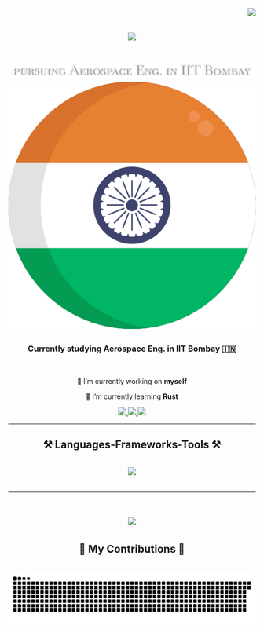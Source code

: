 <img align="right" src="https://visitcount.itsvg.in/api?id=Havoi&icon=0&color=6"/>




<h1 align="center">
    <img src="https://readme-typing-svg.herokuapp.com/?font=Montserrat&size=35&center=true&vCenter=true&width=500&height=70&duration=3500&lines=Hi+There!+👋;+I'm+Shaurya+Gupta+!;" />
</h1>
<h1 align="center">
    <img src="assets/study.png" />
    <img src="assets/india.png"/>
</h1>
<h3 align="center">Currently studying Aerospace Eng. in IIT Bombay 🇮🇳</h3>

<br/>

<div align="center">

🔭 I’m currently working on **myself**

🌱 I’m currently learning **Rust**

</div>

<div align="center"> 
  <a href="mailto:shauryag228@gmail.com">
    <img src="https://img.shields.io/badge/Gmail-595959?style=for-the-badge&logo=gmail&logoColor=red" />
  </a>
  
  <a href="https://www.linkedin.com/in/shaurya-gupta-a92367278/" target="_blank">
    <img src="https://img.shields.io/badge/LinkedIn-0077B5?style=for-the-badge&logo=linkedin&logoColor=white" target="_blank" />
  </a>

  <a href="https://www.instagram.com/shauryag_1210/" target="_blank">
      <img src = "https://img.shields.io/badge/Instagram-E4405F?style=for-the-badge&logo=instagram&logoColor=white" target = "_blank" >
  </a>
  
</div>

 <hr/>
 
<h2 align="center">⚒️ Languages-Frameworks-Tools ⚒️</h2>
<br/>
<div align="center">
    <img src="https://skillicons.dev/icons?i=c,cpp,rust,python,golang,vscode,github,git" />
</div>

<br/>


<hr/>
<h1 align = 'center'>
<img src="https://github-readme-stats.vercel.app/api/top-langs/?username=Havoi&theme=dark&hide_border=false&include_all_commits=false&count_private=false&layout=compact" />
</h1>
<div align="center">
  <h2>🐍 My Contributions 🐍</h2>
  <br>
  <img alt="snake eating my contributions" src="https://raw.githubusercontent.com/kyoto-max/kyoto-max/output/github-contribution-grid-snake.svg" />
  
  <br/><br/><br/>
</div>

